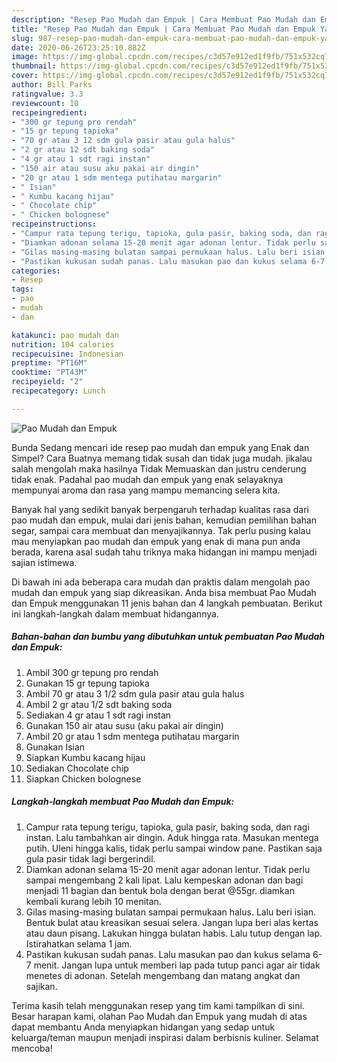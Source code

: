 ```yaml
---
description: "Resep Pao Mudah dan Empuk | Cara Membuat Pao Mudah dan Empuk Yang Enak Dan Mudah"
title: "Resep Pao Mudah dan Empuk | Cara Membuat Pao Mudah dan Empuk Yang Enak Dan Mudah"
slug: 987-resep-pao-mudah-dan-empuk-cara-membuat-pao-mudah-dan-empuk-yang-enak-dan-mudah
date: 2020-06-26T23:25:10.882Z
image: https://img-global.cpcdn.com/recipes/c3d57e912ed1f9fb/751x532cq70/pao-mudah-dan-empuk-foto-resep-utama.jpg
thumbnail: https://img-global.cpcdn.com/recipes/c3d57e912ed1f9fb/751x532cq70/pao-mudah-dan-empuk-foto-resep-utama.jpg
cover: https://img-global.cpcdn.com/recipes/c3d57e912ed1f9fb/751x532cq70/pao-mudah-dan-empuk-foto-resep-utama.jpg
author: Bill Parks
ratingvalue: 3.3
reviewcount: 10
recipeingredient:
- "300 gr tepung pro rendah"
- "15 gr tepung tapioka"
- "70 gr atau 3 12 sdm gula pasir atau gula halus"
- "2 gr atau 12 sdt baking soda"
- "4 gr atau 1 sdt ragi instan"
- "150 air atau susu aku pakai air dingin"
- "20 gr atau 1 sdm mentega putihatau margarin"
- " Isian"
- " Kumbu kacang hijau"
- " Chocolate chip"
- " Chicken bolognese"
recipeinstructions:
- "Campur rata tepung terigu, tapioka, gula pasir, baking soda, dan ragi instan. Lalu tambahkan air dingin. Aduk hingga rata. Masukan mentega putih. Uleni hingga kalis, tidak perlu sampai window pane. Pastikan saja gula pasir tidak lagi bergerindil."
- "Diamkan adonan selama 15-20 menit agar adonan lentur. Tidak perlu sampai mengembang 2 kali lipat. Lalu kempeskan adonan dan bagi menjadi 11 bagian dan bentuk bola dengan berat @55gr. diamkan kembali kurang lebih 10 menitan."
- "Gilas masing-masing bulatan sampai permukaan halus. Lalu beri isian. Bentuk bulat atau kreasikan sesuai selera. Jangan lupa beri alas kertas atau daun pisang. Lakukan hingga bulatan habis. Lalu tutup dengan lap. Istirahatkan selama 1 jam."
- "Pastikan kukusan sudah panas. Lalu masukan pao dan kukus selama 6-7 menit. Jangan lupa untuk memberi lap pada tutup panci agar air tidak menetes di adonan. Setelah mengembang dan matang angkat dan sajikan."
categories:
- Resep
tags:
- pao
- mudah
- dan

katakunci: pao mudah dan 
nutrition: 104 calories
recipecuisine: Indonesian
preptime: "PT16M"
cooktime: "PT43M"
recipeyield: "2"
recipecategory: Lunch

---
```



![Pao Mudah dan Empuk](https://img-global.cpcdn.com/recipes/c3d57e912ed1f9fb/751x532cq70/pao-mudah-dan-empuk-foto-resep-utama.jpg)

Bunda Sedang mencari ide resep pao mudah dan empuk yang Enak dan Simpel? Cara Buatnya memang tidak susah dan tidak juga mudah. jikalau salah mengolah maka hasilnya Tidak Memuaskan dan justru cenderung tidak enak. Padahal pao mudah dan empuk yang enak selayaknya mempunyai aroma dan rasa yang mampu memancing selera kita.

Banyak hal yang sedikit banyak berpengaruh terhadap kualitas rasa dari pao mudah dan empuk, mulai dari jenis bahan, kemudian pemilihan bahan segar, sampai cara membuat dan menyajikannya. Tak perlu pusing kalau mau menyiapkan pao mudah dan empuk yang enak di mana pun anda berada, karena asal sudah tahu triknya maka hidangan ini mampu menjadi sajian istimewa.




Di bawah ini ada beberapa cara mudah dan praktis dalam mengolah pao mudah dan empuk yang siap dikreasikan. Anda bisa membuat Pao Mudah dan Empuk menggunakan 11 jenis bahan dan 4 langkah pembuatan. Berikut ini langkah-langkah dalam membuat hidangannya.

<!--inarticleads1-->

##### Bahan-bahan dan bumbu yang dibutuhkan untuk pembuatan Pao Mudah dan Empuk:

1. Ambil 300 gr tepung pro rendah
1. Gunakan 15 gr tepung tapioka
1. Ambil 70 gr atau 3 1/2 sdm gula pasir atau gula halus
1. Ambil 2 gr atau 1/2 sdt baking soda
1. Sediakan 4 gr atau 1 sdt ragi instan
1. Gunakan 150 air atau susu (aku pakai air dingin)
1. Ambil 20 gr atau 1 sdm mentega putihatau margarin
1. Gunakan  Isian
1. Siapkan  Kumbu kacang hijau
1. Sediakan  Chocolate chip
1. Siapkan  Chicken bolognese




<!--inarticleads2-->

##### Langkah-langkah membuat Pao Mudah dan Empuk:

1. Campur rata tepung terigu, tapioka, gula pasir, baking soda, dan ragi instan. Lalu tambahkan air dingin. Aduk hingga rata. Masukan mentega putih. Uleni hingga kalis, tidak perlu sampai window pane. Pastikan saja gula pasir tidak lagi bergerindil.
1. Diamkan adonan selama 15-20 menit agar adonan lentur. Tidak perlu sampai mengembang 2 kali lipat. Lalu kempeskan adonan dan bagi menjadi 11 bagian dan bentuk bola dengan berat @55gr. diamkan kembali kurang lebih 10 menitan.
1. Gilas masing-masing bulatan sampai permukaan halus. Lalu beri isian. Bentuk bulat atau kreasikan sesuai selera. Jangan lupa beri alas kertas atau daun pisang. Lakukan hingga bulatan habis. Lalu tutup dengan lap. Istirahatkan selama 1 jam.
1. Pastikan kukusan sudah panas. Lalu masukan pao dan kukus selama 6-7 menit. Jangan lupa untuk memberi lap pada tutup panci agar air tidak menetes di adonan. Setelah mengembang dan matang angkat dan sajikan.




Terima kasih telah menggunakan resep yang tim kami tampilkan di sini. Besar harapan kami, olahan Pao Mudah dan Empuk yang mudah di atas dapat membantu Anda menyiapkan hidangan yang sedap untuk keluarga/teman maupun menjadi inspirasi dalam berbisnis kuliner. Selamat mencoba!

